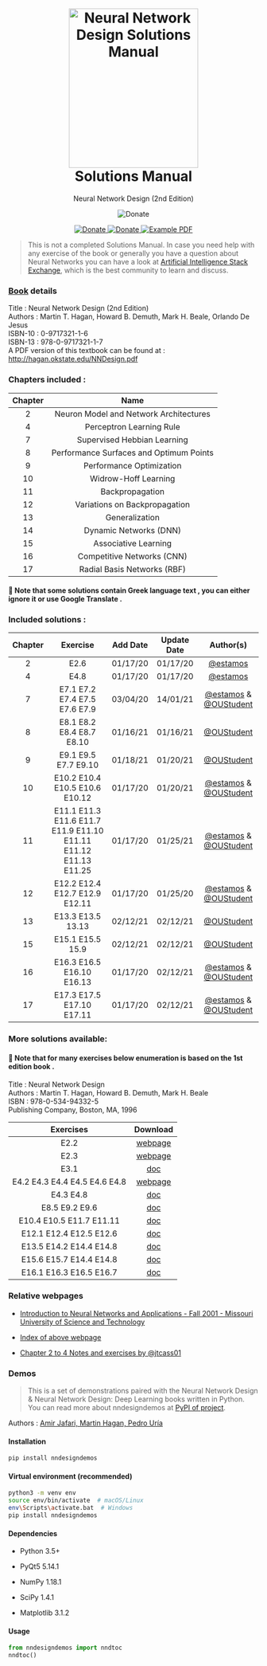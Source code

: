 <h1 align="center">
  <a href="https://github.com/estamos/Neural-Network-Design-Solutions-Manual" title="Neural Network Design Solutions Manual">
    <img alt="Neural Network Design Solutions Manual" src="https://raw.githubusercontent.com/estamos/Neural-Network-Design-Solutions-Manual/master/nndesign-cover.jpg" width="260px" height="320px" />
  </a>
  <br />
  Solutions Manual
</h1>

<p align="center">
  Neural Network Design (2nd Edition) 
</p>

<p align="center">
  <img alt="Donate" src="https://img.shields.io/github/last-commit/estamos/Neural-Network-Design-Solutions-Manual" />
</p>

<p align="center">
  <a href="https://www.paypal.me/evangelosstamos">
    <img alt="Donate" src="https://img.shields.io/badge/Donate-PayPal-blue.svg" />
  </a>
  <a href="https://www.buymeacoffee.com/estamos">
    <img alt="Donate" src="https://img.shields.io/badge/Donate-Buy%20Me%20A%20Coffee-orange.svg" />
  </a>
  <a href="http://hagan.okstate.edu/NNDesign.pdf">
    <img alt="Example PDF" src="https://img.shields.io/badge/Book-pdf-red.svg" />
  </a>
</p>

> This is not a completed Solutions Manual. In case you need help with any exercise of the book or generally you have a question about Neural Networks you can have a look at [Artificial Intelligence Stack Exchange](https://ai.stackexchange.com/), which is the best community to learn and discuss.

### [Book](https://hagan.okstate.edu/nnd.html) details 

Title : Neural Network Design (2nd Edition) \
Authors : Martin T. Hagan, Howard B. Demuth, Mark H. Beale, Orlando De Jesus \
ISBN-10 : 0-9717321-1-6 \
ISBN-13 : 978-0-9717321-1-7 \
A PDF version of this textbook can be found at : http://hagan.okstate.edu/NNDesign.pdf

### Chapters included :

Chapter | Name |
:------:|:----:|
2  | Neuron Model and Network Architectures
4  | Perceptron Learning Rule
7  | Supervised Hebbian Learning
8  | Performance Surfaces and Optimum Points
9  | Performance Optimization
10 | Widrow-Hoff Learning
11 | Backpropagation
12 | Variations on Backpropagation
13 | Generalization
14 | Dynamic Networks (DNN)
15 | Associative Learning
16 | Competitive Networks (CNN)
17 | Radial Basis Networks (RBF)

#### &#x1F536; Note that some solutions contain Greek language text , you can either ignore it or use Google Translate .

### Included solutions :

Chapter | Exercise | Add Date | Update Date | Author(s)
:------:|:--------:|:--------:|:-----------:|:------:
2 | E2.6 | 01/17/20 | 01/17/20 | [@estamos](https://github.com/estamos/)
4 | E4.8 | 01/17/20 | 01/17/20 | [@estamos](https://github.com/estamos/)
7 | E7.1 E7.2 E7.4 E7.5 E7.6 E7.9 | 03/04/20 | 14/01/21 | [@estamos](https://github.com/estamos/) & [@OUStudent](https://github.com/OUStudent/)
8 | E8.1 E8.2 E8.4 E8.7 E8.10 | 01/16/21 | 01/16/21 | [@OUStudent](https://github.com/OUStudent/)
9 | E9.1 E9.5 E7.7 E9.10 | 01/18/21 | 01/20/21 | [@OUStudent](https://github.com/OUStudent/)
10 | E10.2 E10.4 E10.5 E10.6 E10.12 | 01/17/20 | 01/20/21 | [@estamos](https://github.com/estamos/) & [@OUStudent](https://github.com/OUStudent/)
11 | E11.1 E11.3 E11.6 E11.7 E11.9 E11.10 E11.11 E11.12 E11.13 E11.25 | 01/17/20 | 01/25/21  | [@estamos](https://github.com/estamos/) & [@OUStudent](https://github.com/OUStudent/)
12 | E12.2 E12.4 E12.7 E12.9 E12.11 | 01/17/20 | 01/25/20 | [@estamos](https://github.com/estamos/) & [@OUStudent](https://github.com/OUStudent/)
13 | E13.3 E13.5 13.13 | 02/12/21 | 02/12/21 | [@OUStudent](https://github.com/OUStudent/)
15 | E15.1 E15.5 15.9 | 02/12/21 | 02/12/21 | [@OUStudent](https://github.com/OUStudent/)
16 | E16.3 E16.5 E16.10 E16.13 | 01/17/20 | 02/12/21 | [@estamos](https://github.com/estamos/) & [@OUStudent](https://github.com/OUStudent/)
17 | E17.3 E17.5 E17.10 E17.11 | 01/17/20 | 02/12/21 | [@estamos](https://github.com/estamos/) & [@OUStudent](https://github.com/OUStudent/)

### More solutions available:

#### &#x1F536; Note that for many exercises below enumeration is based on the 1st edition book .

Title : Neural Network Design \
Authors : Martin T. Hagan, Howard B. Demuth, Mark H. Beale \
ISBN : 978-0-534-94332-5 \
Publishing Company, Boston, MA, 1996

Exercises | Download | 
:-------:|:----:|
E2.2 | [webpage](http://web.mst.edu/~dagli/emgt378fall2001/e22.htm)
E2.3 | [webpage](http://web.mst.edu/~dagli/emgt378fall2001/e23.htm)
E3.1 | [doc](http://web.mst.edu/~dagli/emgt378fall2001/e31.doc)
E4.2 E4.3 E4.4 E4.5 E4.6 E4.8 | [webpage](https://zainulabidin.wordpress.com/2012/10/03/neural-network-design-by-martin-t-hagan-chapter4-exercise-solutions/)
E4.3 E4.8 | [doc](http://web.mst.edu/~dagli/emgt378fall2001/Homework4.doc)
E8.5 E9.2 E9.6 | [doc](http://web.mst.edu/~dagli/emgt378fall2001/Homework5.doc)
E10.4 E10.5 E11.7 E11.11 | [doc](http://web.mst.edu/~dagli/emgt378fall2001/Homework6.doc)
E12.1 E12.4 E12.5 E12.6 | [doc](http://web.mst.edu/~dagli/emgt378fall2001/Homework8.doc)
E13.5 E14.2 E14.4 E14.8 | [doc](http://web.mst.edu/~dagli/emgt378fall2001/Homework9.doc)
E15.6 E15.7 E14.4 E14.8 | [doc](http://web.mst.edu/~dagli/emgt378fall2001/Homework10.doc)
E16.1 E16.3 E16.5 E16.7 | [doc](http://web.mst.edu/~dagli/emgt378fall2001/Homework11.doc)

### Relative webpages
- [Introduction to Neural Networks and Applications - Fall 2001 - Missouri University of Science and Technology](http://web.mst.edu/~dagli/emgt378fall2001/emgt378fall2001.htm)
- [Index of above webpage](http://web.mst.edu/~dagli/emgt378fall2001/)

- [Chapter 2 to 4 Notes and exercises by @jtcass01](https://github.com/jtcass01/Neural-Network-Design)


### Demos

> This is a set of demonstrations paired with the Neural Network Design & Neural Network Design: Deep Learning books written in Python.
You can read more about nndesigndemos at [PyPI of project](https://pypi.org/project/nndesigndemos/).

Authors : [Amir Jafari, Martin Hagan, Pedro Uría](mailto:nndesign.demo@gmail.com)

#### Installation
```bash
pip install nndesigndemos
```

#### Virtual environment (recommended)
```bash
python3 -m venv env
source env/bin/activate  # macOS/Linux
env\Scripts\activate.bat  # Windows
pip install nndesigndemos
```

#### Dependencies
- Python 3.5+

- PyQt5 5.14.1

- NumPy 1.18.1

- SciPy 1.4.1

- Matplotlib 3.1.2

#### Usage
```py
from nndesigndemos import nndtoc
nndtoc()
```
